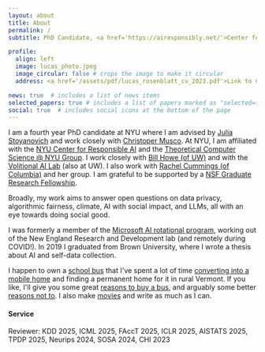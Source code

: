 ```yaml
---
layout: about
title: About
permalink: /
subtitle: PhD Candidate, <a href='https://airesponsibly.net/'>Center for Responsible AI @NYU</a>.

profile:
  align: left
  image: lucas_photo.jpeg
  image_circular: false # crops the image to make it circular
  address: <a href='/assets/pdf/lucas_rosenblatt_cv_2023.pdf'>Link to CV</a>

news: true  # includes a list of news items
selected_papers: true # includes a list of papers marked as "selected={true}"
social: true  # includes social icons at the bottom of the page
---
```


I am a fourth year PhD candidate at NYU where I am advised by [Julia Stoyanovich](https://stoyanovich.org/) and work closely with [Christoper Musco](https://www.chrismusco.com/). At NYU, I am affiliated with the [NYU Center for Responsible AI](https://airesponsibly.net/) and the [Theoretical Computer Science @ NYU Group](https://cs.nyu.edu/theory-group/index.html). I work closely with [Bill Howe (of UW)](https://faculty.washington.edu/billhowe/) and with the [Volitional AI Lab](https://billhowelab.github.io/) (also at UW). I also work with [Rachel Cummings (of Columbia)](https://rachelcummings.com/) and her group. I am grateful to be supported by a [NSF Graduate Research Fellowship](https://www.nsfgrfp.org/).

Broadly, my work aims to answer open questions on data privacy, algorithmic fairness, climate, AI with social impact, and LLMs, all with an eye towards doing social good. 

I was formerly a member of the [Microsoft AI rotational program](https://www.microsoftnewengland.com/maidap/), working out of the New England Research and Development lab (and remotely during COVID!). In 2019 I graduated from Brown University, where I wrote a thesis about AI and self-data collection. 

I happen to own a [school bus](blog/2021/bus/) that I've spent a lot of time [converting into a mobile home]() and finding a permanent home for it in rural Vermont. If you like, I'll give you some great [reasons to buy a bus](), and arguably some better [reasons not to](). I also make [movies]() and write as much as I can.

#### Service
Reviewer: KDD 2025, ICML 2025, FAccT 2025, ICLR 2025, AISTATS 2025, TPDP 2025, Neurips 2024, SOSA 2024, CHI 2023
